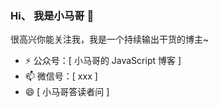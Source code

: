 ### Hi、 我是小马哥 👋

很高兴你能关注我，我是一个持续输出干货的博主~

* ⚡ 公众号：[ 小马哥的 JavaScript 博客 ]
* 📫 微信号：[ xxx ]
* 😄 [ 小马哥答读者问 ]
